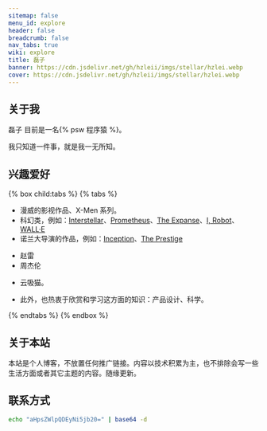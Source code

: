 ```yaml
---
sitemap: false
menu_id: explore
header: false
breadcrumb: false
nav_tabs: true
wiki: explore
title: 磊子
banner: https://cdn.jsdelivr.net/gh/hzleii/imgs/stellar/hzlei.webp
cover: https://cdn.jsdelivr.net/gh/hzleii/imgs/stellar/hzlei.webp
---
```



## 关于我

磊子 目前是一名{% psw 程序猿 %}。

我只知道一件事，就是我一无所知。


## 兴趣爱好

{% box child:tabs %}
{% tabs %}

<!-- tab  影视 -->

- 漫威的影视作品、X-Men 系列。
- 科幻类，例如：[Interstellar](https://movie.douban.com/subject/1889243/)、[Prometheus](https://movie.douban.com/subject/3771562/)、[The Expanse](https://movie.douban.com/subject/25926851/)、[I, Robot](https://movie.douban.com/subject/1308843/)、[WALL·E](https://movie.douban.com/subject/2131459/)
- 诺兰大导演的作品，例如：[Inception](https://movie.douban.com/subject/3541415/)、[The Prestige](https://movie.douban.com/subject/1780330/)


<!-- tab 音乐 -->

- 赵雷
- 周杰伦


<!-- tab 其他 -->

- 云吸猫。

- 此外，也热衷于欣赏和学习这方面的知识：产品设计、科学。


{% endtabs %}
{% endbox %}

## 关于本站

本站是个人博客，不放置任何推广链接。内容以技术积累为主，也不排除会写一些生活方面或者其它主题的内容。随缘更新。

## 联系方式

```sh
echo "aHpsZWlpQDEyNi5jb20=" | base64 -d
```
